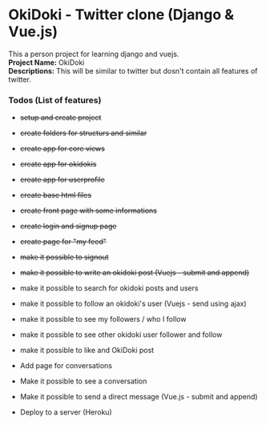 # OkiDoki - Twitter clone (Django & Vue.js)

This a person project for learning django and vuejs.
<br />
**Project Name:** OkiDoki
<br />
**Descriptions:** This will be similar to twitter but dosn't contain all features of twitter.
<br />

### Todos (List of features)
- ~~setup and create project~~
- ~~create folders for structurs and similar~~
- ~~create app for core views~~
- ~~create app for okidokis~~
- ~~create app for userprofile~~

- ~~create base html files~~
- ~~create front page with some informations~~
- ~~create login and signup page~~

- ~~create page for "my feed"~~
- ~~make it possible to signout~~
- ~~make it possible to write an okidoki post (Vuejs - submit and append)~~
- make it possible to search for okidoki posts and users
- make it possible to follow an okidoki's user (Vuejs - send using ajax)
- make it possible to see my followers / who I follow
- make it possible to see other okidoki user follower and follow

- make it possible to like and OkiDoki post

- Add page for conversations
- Make it possible to see a conversation
- Make it possible to send a direct message (Vue.js - submit and append)

- Deploy to a server (Heroku)
